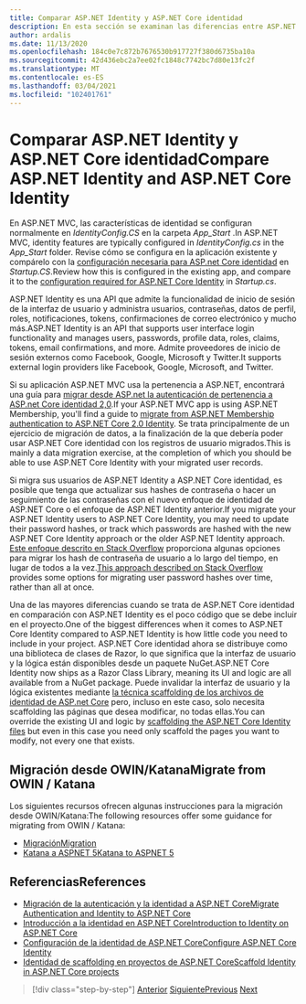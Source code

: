 ```yaml
---
title: Comparar ASP.NET Identity y ASP.NET Core identidad
description: En esta sección se examinan las diferencias entre ASP.NET Identity y ASP.NET Core identidad, que son especialmente importantes al planear una migración de .NET Framework a .NET Core.
author: ardalis
ms.date: 11/13/2020
ms.openlocfilehash: 184c0e7c872b7676530b917727f380d6735ba10a
ms.sourcegitcommit: 42d436ebc2a7ee02fc1848c7742bc7d80e13fc2f
ms.translationtype: MT
ms.contentlocale: es-ES
ms.lasthandoff: 03/04/2021
ms.locfileid: "102401761"
---
```

# <a name="compare-aspnet-identity-and-aspnet-core-identity"></a><span data-ttu-id="9647e-103">Comparar ASP.NET Identity y ASP.NET Core identidad</span><span class="sxs-lookup"><span data-stu-id="9647e-103">Compare ASP.NET Identity and ASP.NET Core Identity</span></span>

<span data-ttu-id="9647e-104">En ASP.NET MVC, las características de identidad se configuran normalmente en *IdentityConfig.CS* en la carpeta *App_Start* .</span><span class="sxs-lookup"><span data-stu-id="9647e-104">In ASP.NET MVC, identity features are typically configured in *IdentityConfig.cs* in the *App_Start* folder.</span></span> <span data-ttu-id="9647e-105">Revise cómo se configura en la aplicación existente y compárelo con la [configuración necesaria para ASP.net Core identidad](/aspnet/core/security/authentication/identity-configuration) en *Startup.CS*.</span><span class="sxs-lookup"><span data-stu-id="9647e-105">Review how this is configured in the existing app, and compare it to the [configuration required for ASP.NET Core Identity](/aspnet/core/security/authentication/identity-configuration) in *Startup.cs*.</span></span>

<span data-ttu-id="9647e-106">ASP.NET Identity es una API que admite la funcionalidad de inicio de sesión de la interfaz de usuario y administra usuarios, contraseñas, datos de perfil, roles, notificaciones, tokens, confirmaciones de correo electrónico y mucho más.</span><span class="sxs-lookup"><span data-stu-id="9647e-106">ASP.NET Identity is an API that supports user interface login functionality and manages users, passwords, profile data, roles, claims, tokens, email confirmations, and more.</span></span> <span data-ttu-id="9647e-107">Admite proveedores de inicio de sesión externos como Facebook, Google, Microsoft y Twitter.</span><span class="sxs-lookup"><span data-stu-id="9647e-107">It supports external login providers like Facebook, Google, Microsoft, and Twitter.</span></span>

<span data-ttu-id="9647e-108">Si su aplicación ASP.NET MVC usa la pertenencia a ASP.NET, encontrará una guía para [migrar desde ASP.net la autenticación de pertenencia a ASP.net Core identidad 2,0](/aspnet/core/migration/proper-to-2x/membership-to-core-identity).</span><span class="sxs-lookup"><span data-stu-id="9647e-108">If your ASP.NET MVC app is using ASP.NET Membership, you'll find a guide to [migrate from ASP.NET Membership authentication to ASP.NET Core 2.0 Identity](/aspnet/core/migration/proper-to-2x/membership-to-core-identity).</span></span> <span data-ttu-id="9647e-109">Se trata principalmente de un ejercicio de migración de datos, a la finalización de la que debería poder usar ASP.NET Core identidad con los registros de usuario migrados.</span><span class="sxs-lookup"><span data-stu-id="9647e-109">This is mainly a data migration exercise, at the completion of which you should be able to use ASP.NET Core Identity with your migrated user records.</span></span>

<span data-ttu-id="9647e-110">Si migra sus usuarios de ASP.NET Identity a ASP.NET Core identidad, es posible que tenga que actualizar sus hashes de contraseña o hacer un seguimiento de las contraseñas con el nuevo enfoque de identidad de ASP.NET Core o el enfoque de ASP.NET Identity anterior.</span><span class="sxs-lookup"><span data-stu-id="9647e-110">If you migrate your ASP.NET Identity users to ASP.NET Core Identity, you may need to update their password hashes, or track which passwords are hashed with the new ASP.NET Core Identity approach or the older ASP.NET Identity approach.</span></span> <span data-ttu-id="9647e-111">[Este enfoque descrito en Stack Overflow](https://stackoverflow.com/a/57074910/13729) proporciona algunas opciones para migrar los hash de contraseña de usuario a lo largo del tiempo, en lugar de todos a la vez.</span><span class="sxs-lookup"><span data-stu-id="9647e-111">[This approach described on Stack Overflow](https://stackoverflow.com/a/57074910/13729) provides some options for migrating user password hashes over time, rather than all at once.</span></span>

<span data-ttu-id="9647e-112">Una de las mayores diferencias cuando se trata de ASP.NET Core identidad en comparación con ASP.NET Identity es el poco código que se debe incluir en el proyecto.</span><span class="sxs-lookup"><span data-stu-id="9647e-112">One of the biggest differences when it comes to ASP.NET Core Identity compared to ASP.NET Identity is how little code you need to include in your project.</span></span> <span data-ttu-id="9647e-113">ASP.NET Core identidad ahora se distribuye como una biblioteca de clases de Razor, lo que significa que la interfaz de usuario y la lógica están disponibles desde un paquete NuGet.</span><span class="sxs-lookup"><span data-stu-id="9647e-113">ASP.NET Core Identity now ships as a Razor Class Library, meaning its UI and logic are all available from a NuGet package.</span></span> <span data-ttu-id="9647e-114">Puede invalidar la interfaz de usuario y la lógica existentes mediante [la técnica scaffolding de los archivos de identidad de ASP.net Core](/aspnet/core/security/authentication/scaffold-identity) pero, incluso en este caso, solo necesita scaffolding las páginas que desea modificar, no todas ellas.</span><span class="sxs-lookup"><span data-stu-id="9647e-114">You can override the existing UI and logic by [scaffolding the ASP.NET Core Identity files](/aspnet/core/security/authentication/scaffold-identity) but even in this case you need only scaffold the pages you want to modify, not every one that exists.</span></span>

## <a name="migrate-from-owin--katana"></a><span data-ttu-id="9647e-115">Migración desde OWIN/Katana</span><span class="sxs-lookup"><span data-stu-id="9647e-115">Migrate from OWIN / Katana</span></span>

<span data-ttu-id="9647e-116">Los siguientes recursos ofrecen algunas instrucciones para la migración desde OWIN/Katana:</span><span class="sxs-lookup"><span data-stu-id="9647e-116">The following resources offer some guidance for migrating from OWIN / Katana:</span></span>

- [<span data-ttu-id="9647e-117">Migración</span><span class="sxs-lookup"><span data-stu-id="9647e-117">Migration</span></span>](/aspnet/core/migration/proper-to-2x/#globalasax-file-replacement)
- [<span data-ttu-id="9647e-118">Katana a ASPNET 5</span><span class="sxs-lookup"><span data-stu-id="9647e-118">Katana to ASPNET 5</span></span>](https://devblogs.microsoft.com/aspnet/katana-asp-net-5-and-bridging-the-gap/)

## <a name="references"></a><span data-ttu-id="9647e-119">Referencias</span><span class="sxs-lookup"><span data-stu-id="9647e-119">References</span></span>

- [<span data-ttu-id="9647e-120">Migración de la autenticación y la identidad a ASP.NET Core</span><span class="sxs-lookup"><span data-stu-id="9647e-120">Migrate Authentication and Identity to ASP.NET Core</span></span>](/aspnet/core/migration/identity)
- [<span data-ttu-id="9647e-121">Introducción a la identidad en ASP.NET Core</span><span class="sxs-lookup"><span data-stu-id="9647e-121">Introduction to Identity on ASP.NET Core</span></span>](/aspnet/core/security/authorization/introduction)
- [<span data-ttu-id="9647e-122">Configuración de la identidad de ASP.NET Core</span><span class="sxs-lookup"><span data-stu-id="9647e-122">Configure ASP.NET Core Identity</span></span>](/aspnet/core/security/authentication/identity-configuration)
- [<span data-ttu-id="9647e-123">Identidad de scaffolding en proyectos de ASP.NET Core</span><span class="sxs-lookup"><span data-stu-id="9647e-123">Scaffold Identity in ASP.NET Core projects</span></span>](/aspnet/core/security/authentication/scaffold-identity)

>[!div class="step-by-step"]
><span data-ttu-id="9647e-124">[Anterior](authentication-differences.md)
>[Siguiente](controller-differences.md)</span><span class="sxs-lookup"><span data-stu-id="9647e-124">[Previous](authentication-differences.md)
[Next](controller-differences.md)</span></span>
